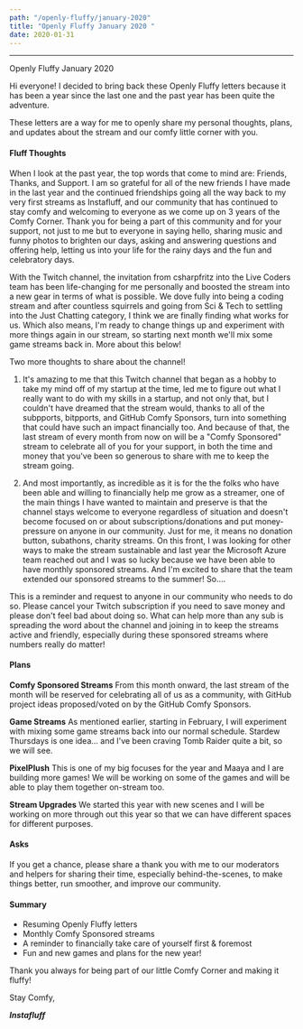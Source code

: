 ```yaml
---
path: "/openly-fluffy/january-2020"
title: "Openly Fluffy January 2020 "
date: 2020-01-31
---
```


--------------------------

Openly Fluffy January 2020

Hi everyone! I decided to bring back these Openly Fluffy letters because it has been a year since the last one and the past year has been quite the adventure.

These letters are a way for me to openly share my personal thoughts, plans, and updates about the stream and our comfy little corner with you.

#### Fluff Thoughts ####

When I look at the past year, the top words that come to mind are: Friends, Thanks, and Support. I am so grateful for all of the new friends I have made in the last year and the continued friendships going all the way back to my very first streams as Instafluff, and our community that has continued to stay comfy and welcoming to everyone as we come up on 3 years of the Comfy Corner. Thank you for being a part of this community and for your support, not just to me but to everyone in saying hello, sharing music and funny photos to brighten our days, asking and answering questions and offering help, letting us into your life for the rainy days and the fun and celebratory days.

With the Twitch channel, the invitation from csharpfritz into the Live Coders team has been life-changing for me personally and boosted the stream into a new gear in terms of what is possible. We dove fully into being a coding stream and after countless squirrels and going from Sci & Tech to settling into the Just Chatting category, I think we are finally finding what works for us. Which also means, I'm ready to change things up and experiment with more things again in our stream, so starting next month we'll mix some game streams back in. More about this below!

Two more thoughts to share about the channel!

1. It's amazing to me that this Twitch channel that began as a hobby to take my mind off of my startup at the time, led me to figure out what I really want to do with my skills in a startup, and not only that, but I couldn't have dreamed that the stream would, thanks to all of the subpports, bitpports, and GitHub Comfy Sponsors, turn into something that could have such an impact financially too. And because of that, the last stream of every month from now on will be a "Comfy Sponsored" stream to celebrate all of you for your support, in both the time and money that you've been so generous to share with me to keep the stream going.

2. And most importantly, as incredible as it is for the the folks who have been able and willing to financially help me grow as a streamer, one of the main things I have wanted to maintain and preserve is that the channel stays welcome to everyone regardless of situation and doesn't become focused on or about subscriptions/donations and put money-pressure on anyone in our community. Just for me, it means no donation button, subathons, charity streams. On this front, I was looking for other ways to make the stream sustainable and last year the Microsoft Azure team reached out and I was so lucky because we have been able to have monthly sponsored streams. And I'm excited to share that the team extended our sponsored streams to the summer! So....

This is a reminder and request to anyone in our community who needs to do so. Please cancel your Twitch subscription if you need to save money and please don't feel bad about doing so. What can help more than any sub is spreading the word about the channel and joining in to keep the streams active and friendly, especially during these sponsored streams where numbers really do matter!

#### Plans ####

**Comfy Sponsored Streams** From this month onward, the last stream of the month will be reserved for celebrating all of us as a community, with GitHub project ideas proposed/voted on by the GitHub Comfy Sponsors.

**Game Streams** As mentioned earlier, starting in February, I will experiment with mixing some game streams back into our normal schedule. Stardew Thursdays is one idea... and I've been craving Tomb Raider quite a bit, so we will see.

**PixelPlush** This is one of my big focuses for the year and Maaya and I are building more games! We will be working on some of the games and will be able to play them together on-stream too.

**Stream Upgrades** We started this year with new scenes and I will be working on more through out this year so that we can have different spaces for different purposes.

#### Asks ####

If you get a chance, please share a thank you with me to our moderators and helpers for sharing their time, especially behind-the-scenes, to make things better, run smoother, and improve our community.

#### Summary ####

* Resuming Openly Fluffy letters
* Monthly Comfy Sponsored streams
* A reminder to financially take care of yourself first & foremost
* Fun and new games and plans for the new year!

Thank you always for being part of our little Comfy Corner and making it fluffy!

Stay Comfy,

***Instafluff***
